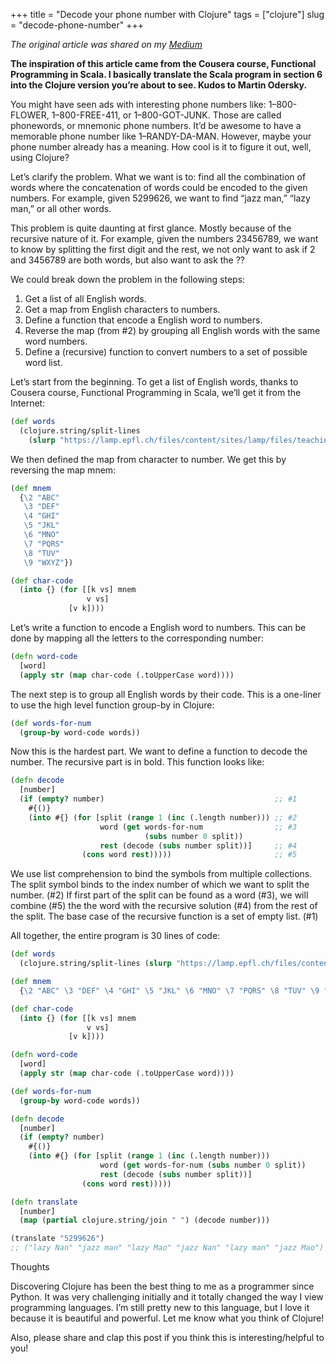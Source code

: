 +++
title = "Decode your phone number with Clojure"
tags = ["clojure"]
slug = "decode-phone-number"
+++

_The original article was shared on my [Medium](https://medium.com/@dawranliou/decode-your-phone-number-with-clojure-373ccbd11bb9)_

__The inspiration of this article came from the Cousera course, Functional Programming in Scala. I basically translate the Scala program in section 6 into the Clojure version you’re about to see. Kudos to Martin Odersky.__

You might have seen ads with interesting phone numbers like: 1–800-FLOWER, 1–800-FREE-411, or 1–800-GOT-JUNK. Those are called phonewords, or mnemonic phone numbers. It’d be awesome to have a memorable phone number like 1–RANDY-DA-MAN. However, maybe your phone number already has a meaning. How cool is it to figure it out, well, using Clojure?

<!-- more -->

Let’s clarify the problem. What we want is to: find all the combination of words where the concatenation of words could be encoded to the given numbers. For example, given 5299626, we want to find “jazz man,” “lazy man,” or all other words.

This problem is quite daunting at first glance. Mostly because of the recursive nature of it. For example, given the numbers 23456789, we want to know by splitting the first digit and the rest, we not only want to ask if 2 and 3456789 are both words, but also want to ask the ??

We could break down the problem in the following steps:

1. Get a list of all English words.
1. Get a map from English characters to numbers.
1. Define a function that encode a English word to numbers.
1. Reverse the map (from #2) by grouping all English words with the same word numbers.
1. Define a (recursive) function to convert numbers to a set of possible word list.

Let’s start from the beginning. To get a list of English words, thanks to Cousera course, Functional Programming in Scala, we’ll get it from the Internet:

```clj
(def words
  (clojure.string/split-lines
    (slurp "https://lamp.epfl.ch/files/content/sites/lamp/files/teaching/progfun/linuxwords.txt")))
```

We then defined the map from character to number. We get this by reversing the map mnem:

```clj
(def mnem
  {\2 "ABC"
   \3 "DEF"
   \4 "GHI"
   \5 "JKL"
   \6 "MNO"
   \7 "PQRS"
   \8 "TUV"
   \9 "WXYZ"})

(def char-code
  (into {} (for [[k vs] mnem
                 v vs]
             [v k])))
```

Let’s write a function to encode a English word to numbers. This can be done by mapping all the letters to the corresponding number:

```clj
(defn word-code
  [word]
  (apply str (map char-code (.toUpperCase word))))
```

The next step is to group all English words by their code. This is a one-liner to use the high level function group-by in Clojure:

```clj
(def words-for-num
  (group-by word-code words))
```

Now this is the hardest part. We want to define a function to decode the number. The recursive part is in bold. This function looks like:

```clj
(defn decode
  [number]
  (if (empty? number)                                      ;; #1
    #{()}
    (into #{} (for [split (range 1 (inc (.length number))) ;; #2
                    word (get words-for-num                ;; #3
                              (subs number 0 split)) 
                    rest (decode (subs number split))]     ;; #4
                (cons word rest)))))                       ;; #5
```

We use list comprehension to bind the symbols from multiple collections. The split symbol binds to the index number of which we want to split the number. (#2) If first part of the split can be found as a word (#3), we will combine (#5) the the word with the recursive solution (#4) from the rest of the split. The base case of the recursive function is a set of empty list. (#1)

All together, the entire program is 30 lines of code:

```clj
(def words
  (clojure.string/split-lines (slurp "https://lamp.epfl.ch/files/content/sites/lamp/files/teaching/progfun/linuxwords.txt")))

(def mnem
  {\2 "ABC" \3 "DEF" \4 "GHI" \5 "JKL" \6 "MNO" \7 "PQRS" \8 "TUV" \9 "WXYZ"})

(def char-code
  (into {} (for [[k vs] mnem
                 v vs]
             [v k])))

(defn word-code
  [word]
  (apply str (map char-code (.toUpperCase word))))

(def words-for-num
  (group-by word-code words))

(defn decode
  [number]
  (if (empty? number)
    #{()}
    (into #{} (for [split (range 1 (inc (.length number)))
                    word (get words-for-num (subs number 0 split))
                    rest (decode (subs number split))]
                (cons word rest)))))

(defn translate
  [number]
  (map (partial clojure.string/join " ") (decode number)))

(translate "5299626")
;; ("lazy Nan" "jazz man" "lazy Mao" "jazz Nan" "lazy man" "jazz Mao")
```

Thoughts

Discovering Clojure has been the best thing to me as a programmer since Python. It was very challenging initially and it totally changed the way I view programming languages. I’m still pretty new to this language, but I love it because it is beautiful and powerful. Let me know what you think of Clojure!

Also, please share and clap this post if you think this is interesting/helpful to you!
